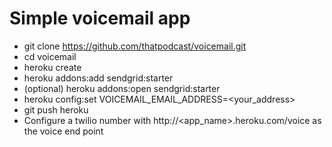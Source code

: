 # Simple voicemail app

- git clone https://github.com/thatpodcast/voicemail.git
- cd voicemail
- heroku create
- heroku addons:add sendgrid:starter
- (optional) heroku addons:open sendgrid:starter
- heroku config:set VOICEMAIL_EMAIL_ADDRESS=<your_address>
- git push heroku
- Configure a twilio number with http://<app_name>.heroku.com/voice as the voice
  end point

